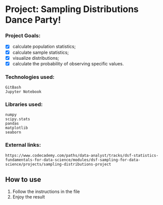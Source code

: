 # **Project: Sampling Distributions Dance Party!**

### Project Goals:
- [x] calculate population statistics;
- [x] calculate sample statistics;
- [x] visualize distributions;
- [x] calculate the probability of observing specific values.

### Technologies used:
```
GitBash
Jupyter Notebook
```
### Libraries used:
```
numpy
scipy.stats
pandas
matplotlib
seaborn
```

### External links:
```
https://www.codecademy.com/paths/data-analyst/tracks/dsf-statistics-fundamentals-for-data-science/modules/dsf-sampling-for-data-science/projects/sampling-distributions-project
```

## How to use ##
1. Follow the instructions in the file
2. Enjoy the result
